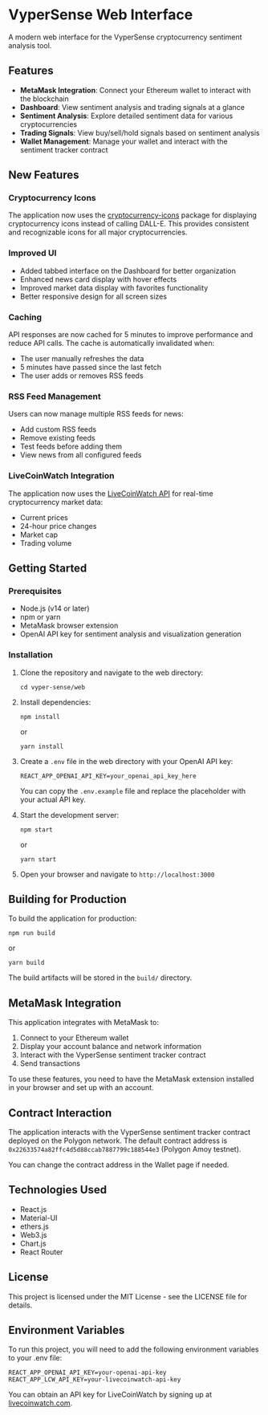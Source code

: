 # VyperSense Web Interface

A modern web interface for the VyperSense cryptocurrency sentiment analysis tool.

## Features

- **MetaMask Integration**: Connect your Ethereum wallet to interact with the blockchain
- **Dashboard**: View sentiment analysis and trading signals at a glance
- **Sentiment Analysis**: Explore detailed sentiment data for various cryptocurrencies
- **Trading Signals**: View buy/sell/hold signals based on sentiment analysis
- **Wallet Management**: Manage your wallet and interact with the sentiment tracker contract

## New Features

### Cryptocurrency Icons
The application now uses the [cryptocurrency-icons](https://github.com/spothq/cryptocurrency-icons) package for displaying cryptocurrency icons instead of calling DALL-E. This provides consistent and recognizable icons for all major cryptocurrencies.

### Improved UI
- Added tabbed interface on the Dashboard for better organization
- Enhanced news card display with hover effects
- Improved market data display with favorites functionality
- Better responsive design for all screen sizes

### Caching
API responses are now cached for 5 minutes to improve performance and reduce API calls. The cache is automatically invalidated when:
- The user manually refreshes the data
- 5 minutes have passed since the last fetch
- The user adds or removes RSS feeds

### RSS Feed Management
Users can now manage multiple RSS feeds for news:
- Add custom RSS feeds
- Remove existing feeds
- Test feeds before adding them
- View news from all configured feeds

### LiveCoinWatch Integration
The application now uses the [LiveCoinWatch API](https://livecoinwatch.github.io/lcw-api-docs/) for real-time cryptocurrency market data:
- Current prices
- 24-hour price changes
- Market cap
- Trading volume

## Getting Started

### Prerequisites

- Node.js (v14 or later)
- npm or yarn
- MetaMask browser extension
- OpenAI API key for sentiment analysis and visualization generation

### Installation

1. Clone the repository and navigate to the web directory:
   ```
   cd vyper-sense/web
   ```

2. Install dependencies:
   ```
   npm install
   ```
   or
   ```
   yarn install
   ```

3. Create a `.env` file in the web directory with your OpenAI API key:
   ```
   REACT_APP_OPENAI_API_KEY=your_openai_api_key_here
   ```
   You can copy the `.env.example` file and replace the placeholder with your actual API key.

4. Start the development server:
   ```
   npm start
   ```
   or
   ```
   yarn start
   ```

5. Open your browser and navigate to `http://localhost:3000`

## Building for Production

To build the application for production:

```
npm run build
```
or
```
yarn build
```

The build artifacts will be stored in the `build/` directory.

## MetaMask Integration

This application integrates with MetaMask to:

1. Connect to your Ethereum wallet
2. Display your account balance and network information
3. Interact with the VyperSense sentiment tracker contract
4. Send transactions

To use these features, you need to have the MetaMask extension installed in your browser and set up with an account.

## Contract Interaction

The application interacts with the VyperSense sentiment tracker contract deployed on the Polygon network. The default contract address is `0x22633574a82ffc4d5d88ccab7887799c188544e3` (Polygon Amoy testnet).

You can change the contract address in the Wallet page if needed.

## Technologies Used

- React.js
- Material-UI
- ethers.js
- Web3.js
- Chart.js
- React Router

## License

This project is licensed under the MIT License - see the LICENSE file for details.

## Environment Variables

To run this project, you will need to add the following environment variables to your .env file:

```
REACT_APP_OPENAI_API_KEY=your-openai-api-key
REACT_APP_LCW_API_KEY=your-livecoinwatch-api-key
```

You can obtain an API key for LiveCoinWatch by signing up at [livecoinwatch.com](https://www.livecoinwatch.com/). 
